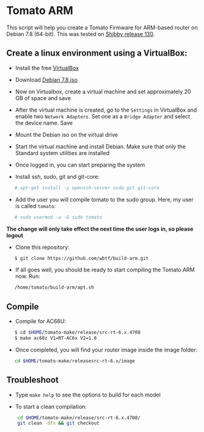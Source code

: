 # Tomato ARM
This script will help you create a Tomato Firmware for ARM-based router on Debian 7.8 (64-bit). This was tested on [Shibby release 130](http://tomato.groov.pl).


Create a linux environment using a VirtualBox:
---------------------
* Install the free [VirtualBox](http://www.virtualbox.org/wiki/Downloads)

* Download [Debian 7.8 iso](http://cdimage.debian.org/mirror/cdimage/archive/7.8.0/amd64/iso-cd/debian-7.8.0-amd64-netinst.iso) 

* Now on Virtualbox, create a virtual machine and set approximately 20 GB of space and save

* After the virtual machine is created, go to the `Settings` in VirtualBox and enable two `Network Adapters`. Set one as a `Bridge Adapter` and select the device name. Save

* Mount the Debian iso on the virtual drive

* Start the virtual machine and install Debian. Make sure that only the Standard system utilities are installed

* Once logged in, you can start preparing the system

* Install ssh, sudo, git and git-core:
```bash
   # apt-get install -y openssh-server sudo git git-core
   ```

* Add the user you will compile tomato to the sudo group. Here, my user is called `tomato`:
```bash
   # sudo usermod -a -G sudo tomato
   ```

**The change will only take effect the next time the user logs in, so please logout**

* Clone this repository:
```bash
   $ git clone https://github.com/wbtf/build-arm.git
   ```

* If all goes well, you should be ready to start compiling the Tomato ARM now. Run:
```bash
   /home/tomato/build-arm/apt.sh
   ```


Compile
---------------------

* Compile for AC68U:
```bash
   $ cd $HOME/tomato-make/release/src-rt-6.x.4708
   $ make ac68z V1=RT-AC6x V2=1.0
   ```

* Once completed, you will find your router image inside the image folder:
```bash
   cd $HOME/tomato-make/releasesrc-rt-6.x/image
   ```



Troubleshoot
---------------------
* Type ```make help``` to see the options to build for each model

* To start a clean compilation:

```bash
    cd $HOME/tomato-make/release/src-rt-6.x.4708/
    git clean -dfx && git checkout
   ```
